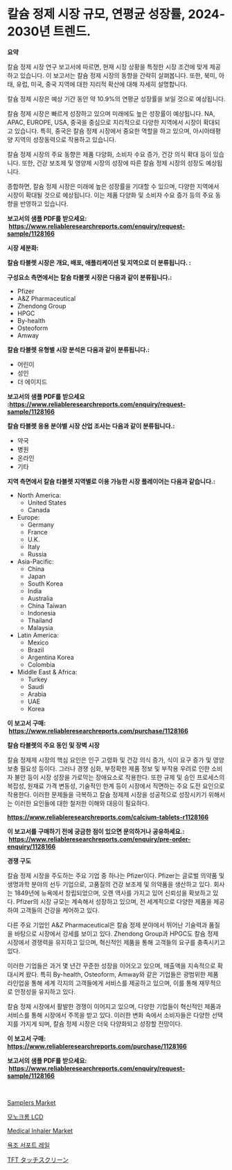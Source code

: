 <p><h1>칼슘 정제 시장 규모, 연평균 성장률, 2024-2030년 트렌드.</h1></p><p><strong>요약</strong></p>
<p><p>칼슘 정제 시장 연구 보고서에 따르면, 현재 시장 상황을 특정한 시장 조건에 맞게 제공하고 있습니다. 이 보고서는 칼슘 정제 시장의 동향을 간략히 살펴봅니다. 또한, 북미, 아태, 유럽, 미국, 중국 지역에 대한 지리적 확산에 대해 자세히 설명합니다.</p><p>칼슘 정제 시장은 예상 기간 동안 약 10.9%의 연평균 성장률을 보일 것으로 예상됩니다.</p><p>칼슘 정제 시장은 빠르게 성장하고 있으며 미래에도 높은 성장률이 예상됩니다. NA, APAC, EUROPE, USA, 중국을 중심으로 지리적으로 다양한 지역에서 시장이 확대되고 있습니다. 특히, 중국은 칼슘 정제 시장에서 중요한 역할을 하고 있으며, 아시아태평양 지역의 성장동력으로 작용하고 있습니다.</p><p>칼슘 정제 시장의 주요 동향은 제품 다양화, 소비자 수요 증가, 건강 의식 확대 등이 있습니다. 또한, 건강 보조제 및 영양제 시장의 성장에 따른 칼슘 정제 시장의 성장도 예상됩니다.</p><p>종합하면, 칼슘 정제 시장은 미래에 높은 성장률을 기대할 수 있으며, 다양한 지역에서 시장이 확대될 것으로 예상됩니다. 이는 제품 다양화 및 소비자 수요 증가 등의 주요 동향을 반영하고 있습니다.</p></p>
<p><strong>보고서의 샘플 PDF를 받으세요: &nbsp;<a href="https://www.reliableresearchreports.com/enquiry/request-sample/1128166">https://www.reliableresearchreports.com/enquiry/request-sample/1128166</a></strong></p>
<p><strong>시장 세분화:</strong></p>
<p><strong> 칼슘 타블렛 시장은 개요, 배포, 애플리케이션 및 지역으로 더 분류됩니다. :</strong></p>
<p><strong>구성요소 측면에서는 칼슘 타블렛 시장은 다음과 같이 분류됩니다.:</strong></p>
<p><ul><li>Pfizer</li><li>A&Z Pharmaceutical</li><li>Zhendong Group</li><li>HPGC</li><li>By-health</li><li>Osteoform</li><li>Amway</li></ul></p>
<p><strong> 칼슘 타블렛 유형별 시장 분석은 다음과 같이 분류됩니다.:</strong></p>
<p><ul><li>어린이</li><li>성인</li><li>더 에이지드</li></ul></p>
<p><strong>보고서의 샘플 PDF를 받으세요 :<a href="https://www.reliableresearchreports.com/enquiry/request-sample/1128166">https://www.reliableresearchreports.com/enquiry/request-sample/1128166</a></strong></p>
<p><strong> 칼슘 타블렛 응용 분야별 시장 산업 조사는 다음과 같이 분류됩니다.:</strong></p>
<p><ul><li>약국</li><li>병원</li><li>온라인</li><li>기타</li></ul></p>
<p><strong>지역 측면에서 칼슘 타블렛 지역별로 이용 가능한 시장 플레이어는 다음과 같습니다.:</strong></p>
<p><ul>
    <li>
        North America:
        <ul>
            <li>United States</li>
            <li>Canada</li>
        </ul>
    </li>
    <li>
        Europe:
        <ul>
            <li>Germany</li>
            <li>France</li>
            <li>U.K.</li>
            <li>Italy</li>
            <li>Russia</li>
        </ul>
    </li>
    <li>
        Asia-Pacific:
        <ul>
            <li>China</li>
            <li>Japan</li>
            <li>South Korea</li>
            <li>India</li>
            <li>Australia</li>
            <li>China Taiwan</li>
            <li>Indonesia</li>
            <li>Thailand</li>
            <li>Malaysia</li>
        </ul>
    </li>
    <li>
        Latin America:
        <ul>
            <li>Mexico</li>
            <li>Brazil</li>
            <li>Argentina Korea</li>
            <li>Colombia</li>
        </ul>
    </li>
    <li>
        Middle East & Africa:
        <ul>
            <li>Turkey</li>
            <li>Saudi</li>
            <li>Arabia</li>
            <li>UAE</li>
            <li>Korea</li>
        </ul>
    </li>
    </ul></p>
<p><strong>이 보고서 구매: &nbsp;<a href="https://www.reliableresearchreports.com/purchase/1128166">https://www.reliableresearchreports.com/purchase/1128166</a></strong></p>
<p><strong>칼슘 타블렛의 주요 동인 및 장벽 시장</strong></p>
<p><p>칼슘 정제제 시장의 핵심 요인은 인구 고령화 및 건강 의식 증가, 식이 요구 증가 및 영양 보충 필요성 등이다. 그러나 경쟁 심화, 부정확한 제품 정보 및 부작용 우려로 인한 소비자 불안 등이 시장 성장을 가로막는 장애요소로 작용한다. 또한 규제 및 승인 프로세스의 복잡성, 원재료 가격 변동성, 기술적인 한계 등이 시장에서 직면하는 주요 도전 요인으로 작용한다. 이러한 문제들을 극복하고 칼슘 정제제 시장을 성공적으로 성장시키기 위해서는 이러한 요인들에 대한 철저한 이해와 대응이 필요하다.</p></p>
<p><strong><a href="https://www.reliableresearchreports.com/calcium-tablets-r1128166">https://www.reliableresearchreports.com/calcium-tablets-r1128166</a></strong></p>
<p><strong>이 보고서를 구매하기 전에 궁금한 점이 있으면 문의하거나 공유하세요.: &nbsp;<a href="https://www.reliableresearchreports.com/enquiry/pre-order-enquiry/1128166">https://www.reliableresearchreports.com/enquiry/pre-order-enquiry/1128166</a></strong></p>
<p><strong>경쟁 구도</strong></p>
<p><p>칼슘 정제 시장을 주도하는 주요 기업 중 하나는 Pfizer이다. Pfizer는 글로벌 의약품 및 생명과학 분야의 선두 기업으로, 고품질의 건강 보조제 및 의약품을 생산하고 있다. 회사는 1849년에 뉴욕에서 창립되었으며, 오랜 역사를 가지고 있어 신뢰성을 확보하고 있다. Pfizer의 시장 규모는 계속해서 성장하고 있으며, 전 세계적으로 다양한 제품을 제공하여 고객들의 건강을 케어하고 있다.</p><p>다른 주요 기업인 A&Z Pharmaceutical은 칼슘 정제 분야에서 뛰어난 기술력과 품질을 바탕으로 시장에서 강세를 보이고 있다. Zhendong Group과 HPGC도 칼슘 정제 시장에서 경쟁력을 유지하고 있으며, 혁신적인 제품을 통해 고객들의 요구를 충족시키고 있다.</p><p>이러한 기업들은 과거 몇 년간 꾸준한 성장을 이어오고 있으며, 매출액을 지속적으로 확대시켜 왔다. 특히 By-health, Osteoform, Amway와 같은 기업들은 광범위한 제품 라인업을 통해 세계 각지의 고객들에게 서비스를 제공하고 있으며, 이를 통해 재무적으로 안정성을 유지하고 있다.</p><p>칼슘 정제 시장에서 활발한 경쟁이 이어지고 있으며, 다양한 기업들이 혁신적인 제품과 서비스를 통해 시장에서 주목을 받고 있다. 이러한 변화 속에서 소비자들은 다양한 선택지를 가지게 되며, 칼슘 정제 시장은 더욱 다양화되고 성장할 전망이다.</p></p>
<p><strong>이 보고서 구매: &nbsp; <a href="https://www.reliableresearchreports.com/purchase/1128166">https://www.reliableresearchreports.com/purchase/1128166</a></strong></p>
<p><strong>보고서의 샘플 PDF를 받으세요: &nbsp;<a href="https://www.reliableresearchreports.com/enquiry/request-sample/1128166">https://www.reliableresearchreports.com/enquiry/request-sample/1128166</a></strong><strong></strong></p>
<p>&nbsp;</p>
<p><p><a href="https://github.com/derrinmiltonellis35gcl/Market-Research-Report-List-2/blob/main/samplers-market.md">Samplers Market</a></p><p><a href="https://github.com/bunxhcci35271755/Market-Research-Report-List-1/blob/main/449009940693.md">모노크롬 LCD</a></p><p><a href="https://confirmed-shield-e13.notion.site/Medical-Inhaler-Market-Furnishes-Information-on-Market-Share-Market-Trends-and-Market-Growth-ea6900e42a8f4110bf9c05b838f92c79">Medical Inhaler Market</a></p><p><a href="https://medium.com/@ieremiapadurariu20221/%EC%9A%95%EC%8B%A4-%EC%A7%80%EC%A7%80-%EB%A0%88%EC%9D%BC-%EC%8B%9C%EC%9E%A5-%EA%B7%9C%EB%AA%A8%EB%8A%94-%EA%B8%80%EB%A1%9C%EB%B2%8C-%EC%82%B0%EC%97%85%EC%97%90%EC%84%9C-%EC%B5%9C%EA%B3%A0%EC%9D%98-%EB%A7%88%EC%BC%80%ED%8C%85-%EC%B1%84%EB%84%90%EC%9D%84-%EB%B3%B4%EC%97%AC%EC%A4%8D%EB%8B%88%EB%8B%A4-68959e7faf14">욕조 서포트 레일</a></p><p><a href="https://github.com/hwbcz413288296/Market-Research-Report-List-1/blob/main/391889740699.md">TFT タッチスクリーン</a></p></p>